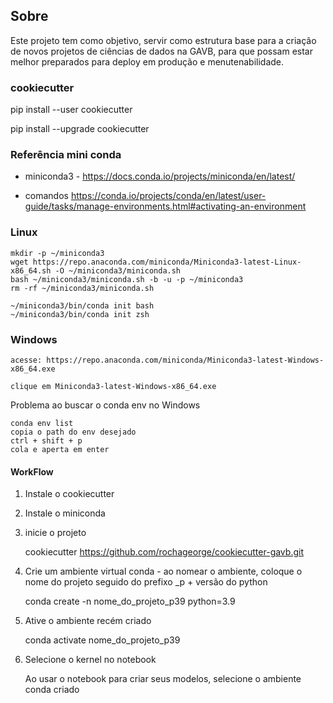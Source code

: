 
## Sobre

Este projeto tem como objetivo, servir como estrutura base para a criação de novos projetos de ciências de dados na GAVB, para que possam estar melhor preparados para deploy em produção e menutenabilidade.



### cookiecutter

pip install --user cookiecutter

pip install --upgrade cookiecutter




### Referência mini conda

- miniconda3 - https://docs.conda.io/projects/miniconda/en/latest/
    
- comandos https://conda.io/projects/conda/en/latest/user-guide/tasks/manage-environments.html#activating-an-environment

### Linux 

    mkdir -p ~/miniconda3
    wget https://repo.anaconda.com/miniconda/Miniconda3-latest-Linux-x86_64.sh -O ~/miniconda3/miniconda.sh
    bash ~/miniconda3/miniconda.sh -b -u -p ~/miniconda3
    rm -rf ~/miniconda3/miniconda.sh

    ~/miniconda3/bin/conda init bash
    ~/miniconda3/bin/conda init zsh


### Windows

    acesse: https://repo.anaconda.com/miniconda/Miniconda3-latest-Windows-x86_64.exe
    
    clique em Miniconda3-latest-Windows-x86_64.exe
    


Problema ao buscar o conda env no Windows

    conda env list
    copia o path do env desejado
    ctrl + shift + p
    cola e aperta em enter




#### WorkFlow

1. Instale o cookiecutter
2. Instale o miniconda
3. inicie o projeto
    
    cookiecutter https://github.com/rochageorge/cookiecutter-gavb.git

4. Crie um ambiente virtual conda - ao nomear o ambiente, coloque o nome do projeto seguido do prefixo _p + versão do python

    conda create -n nome_do_projeto_p39 python=3.9

5. Ative o ambiente recém criado
    
    conda activate nome_do_projeto_p39

6. Selecione o kernel no notebook

    Ao usar o notebook para criar seus modelos, selecione o ambiente conda criado 
